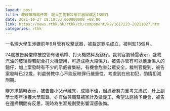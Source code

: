 ```yaml
---
layout: post
title: 藏玻璃樽鎚仔等　理大生管有攻擊武器罪成囚13個月
date: 2021-10-27 18:10:53.000000000 +08:00
link: https://news.rthk.hk/rthk/ch/component/k2/1617223-20211027.htm
categories: rthk
---
```


一名理大學生涉嫌前年9月管有攻擊武器，被裁定罪名成立，被判監13個月。

24歲被告吳俊偉被控管有玻璃樽、打火機燃料及鎚仔。裁判官劉綺雲表示，盛載汽油的玻璃樽若配合打火機使用，可造成極大殺傷力，被告亦管有可以嚴重傷人的鎚仔，加上案發時有不少的示威者集結，有機會危害公眾安全。裁判官提到，被告案發時已22歲，判處勞教中心不能反映罪行嚴重性，考慮到在他初犯，酌情扣減刑期。

辯方求情時表示，被告自小父母離異，成績不佳，但憑著努力重考文憑試，升上副學士兩年後獲大學取錄，亦有做兼職幫補家計及做義工，希望法庭給予機會，被告在還押期間有反思，現時為生涯規劃受影響深感後悔。
